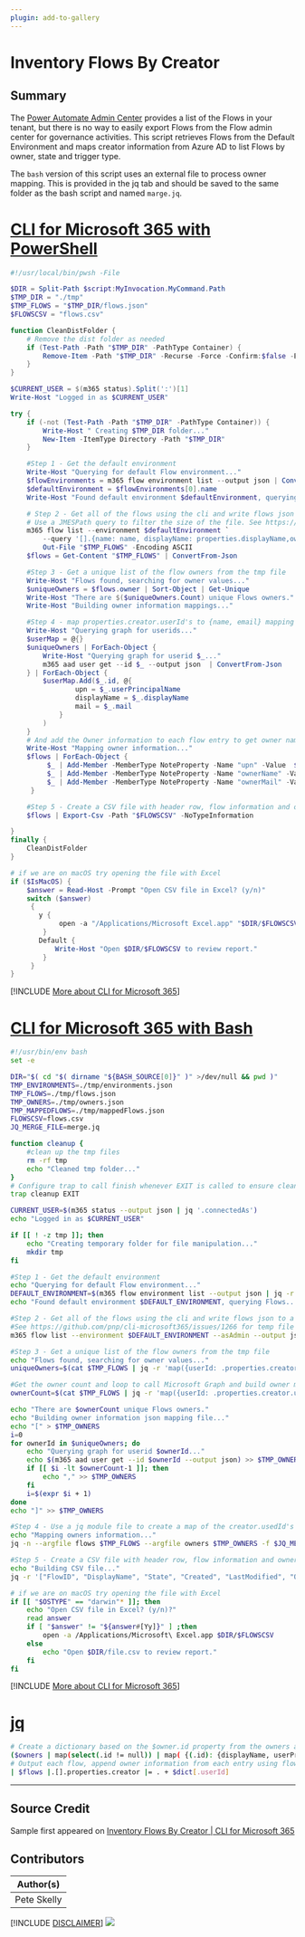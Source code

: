 ```yaml
---
plugin: add-to-gallery
---
```


# Inventory Flows By Creator

## Summary

The [Power Automate Admin Center](https://admin.flow.microsoft.com/) provides a list of the Flows in your tenant, but there is no way to easily export Flows from the Flow admin center for governance activities. This script retrieves Flows from the Default Environment and maps creator information from Azure AD to list Flows by owner, state and trigger type.

The ``` bash ``` version of this script uses an external file to process owner mapping. This is provided in the jq tab and should be saved to the same folder as the bash script and named 
``` marge.jq ```.
 
# [CLI for Microsoft 365 with PowerShell](#tab/cli-m365-ps)
```powershell
#!/usr/local/bin/pwsh -File

$DIR = Split-Path $script:MyInvocation.MyCommand.Path
$TMP_DIR = "./tmp"
$TMP_FLOWS = "$TMP_DIR/flows.json"
$FLOWSCSV = "flows.csv"

function CleanDistFolder {
    # Remove the dist folder as needed
    if (Test-Path -Path "$TMP_DIR" -PathType Container) {
        Remove-Item -Path "$TMP_DIR" -Recurse -Force -Confirm:$false -ErrorAction SilentlyContinue
    }
}

$CURRENT_USER = $(m365 status).Split(':')[1]
Write-Host "Logged in as $CURRENT_USER"

try {
    if (-not (Test-Path -Path "$TMP_DIR" -PathType Container)) {
        Write-Host " Creating $TMP_DIR folder..."
        New-Item -ItemType Directory -Path "$TMP_DIR"
    }

    #Step 1 - Get the default environment
    Write-Host "Querying for default Flow environment..."
    $flowEnvironments = m365 flow environment list --output json | ConvertFrom-Json
    $defaultEnvironment = $flowEnvironments[0].name
    Write-Host "Found default environment $defaultEnvironment, querying Flows..."

    # Step 2 - Get all of the flows using the cli and write flows json to a tmp file 
    # Use a JMESPath query to filter the size of the file. See https://github.com/pnp/cli-microsoft365/issues/1266
    m365 flow list --environment $defaultEnvironment `
        --query '[].{name: name, displayName: properties.displayName,owner: properties.creator.userId, state: properties.state, created: properties.createdTime, lastModified: properties.lastModifiedTime, trigger: properties.definitionSummary.triggers[0].swaggerOperationId,  triggerType: properties.definitionSummary.triggers[0].type }' --asAdmin --output json |
        Out-File "$TMP_FLOWS" -Encoding ASCII
    $flows = Get-Content "$TMP_FLOWS" | ConvertFrom-Json

    #Step 3 - Get a unique list of the flow owners from the tmp file
    Write-Host "Flows found, searching for owner values..."
    $uniqueOwners = $flows.owner | Sort-Object | Get-Unique
    Write-Host "There are $($uniqueOwners.Count) unique Flows owners."
    Write-Host "Building owner information mappings..."

    #Step 4 - map properties.creator.userId's to {name, email} mapping hashtable
    Write-Host "Querying graph for userids..."
    $userMap = @{}
    $uniqueOwners | ForEach-Object {
        Write-Host "Querying graph for userid $_..."
        m365 aad user get --id $_ --output json  | ConvertFrom-Json
    } | ForEach-Object {
        $userMap.Add($_.id, @{
                upn = $_.userPrincipalName
                displayName = $_.displayName
                mail = $_.mail
            }
        )
    }
    # And add the Owner information to each flow entry to get owner name and email  
    Write-Host "Mapping owner information..."
    $flows | ForEach-Object {
         $_ | Add-Member -MemberType NoteProperty -Name "upn" -Value  $userMap[$_.owner].upn
         $_ | Add-Member -MemberType NoteProperty -Name "ownerName" -Value  $userMap[$_.owner].displayName
         $_ | Add-Member -MemberType NoteProperty -Name "ownerMail" -Value  $userMap[$_.owner].mail
     }

    #Step 5 - Create a CSV file with header row, flow information and owner email
    $flows | Export-Csv -Path "$FLOWSCSV" -NoTypeInformation

}
finally {
    CleanDistFolder
}

# if we are on macOS try opening the file with Excel
if ($IsMacOS) {
    $answer = Read-Host -Prompt "Open CSV file in Excel? (y/n)"
    switch ($answer)
     {
       y {
            open -a "/Applications/Microsoft Excel.app" "$DIR/$FLOWSCSV"
        }
       Default {
           Write-Host "Open $DIR/$FLOWSCSV to review report."
        }
     }
}
```
[!INCLUDE [More about CLI for Microsoft 365](../../docfx/includes/MORE-CLIM365.md)]
 
# [CLI for Microsoft 365 with Bash](#tab/m365cli-bash)
```bash
#!/usr/bin/env bash
set -e

DIR="$( cd "$( dirname "${BASH_SOURCE[0]}" )" >/dev/null && pwd )"
TMP_ENVIRONMENTS=./tmp/environments.json
TMP_FLOWS=./tmp/flows.json
TMP_OWNERS=./tmp/owners.json
TMP_MAPPEDFLOWS=./tmp/mappedFlows.json
FLOWSCSV=flows.csv
JQ_MERGE_FILE=merge.jq

function cleanup {
    #clean up the tmp files
    rm -rf tmp
    echo "Cleaned tmp folder..."
}
# Configure trap to call finish whenever EXIT is called to ensure cleanup of tmp
trap cleanup EXIT

CURRENT_USER=$(m365 status --output json | jq '.connectedAs')
echo "Logged in as $CURRENT_USER"

if [[ ! -z tmp ]]; then
    echo "Creating temporary folder for file manipulation..."
    mkdir tmp
fi

#Step 1 - Get the default environment
echo "Querying for default Flow environment..."
DEFAULT_ENVIRONMENT=$(m365 flow environment list --output json | jq -r '.[] | select(.name | contains("'"Default"'")) | .name')
echo "Found default environment $DEFAULT_ENVIRONMENT, querying Flows..."

#Step 2 - Get all of the flows using the cli and write flows json to a tmp file
#See https://github.com/pnp/cli-microsoft365/issues/1266 for temp file usage reason
m365 flow list --environment $DEFAULT_ENVIRONMENT --asAdmin --output json > $TMP_FLOWS

#Step 3 - Get a unique list of the flow owners from the tmp file
echo "Flows found, searching for owner values..."
uniqueOwners=$(cat $TMP_FLOWS | jq -r 'map({userId: .properties.creator.userId}) | unique | .[] | .userId') 

#Get the owner count and loop to call Microsoft Graph and build owner mapping file  
ownerCount=$(cat $TMP_FLOWS | jq -r 'map({userId: .properties.creator.userId}) | unique | length') 

echo "There are $ownerCount unique Flows owners."
echo "Building owner information json mapping file..."
echo "[" > $TMP_OWNERS  
i=0
for ownerId in $uniqueOwners; do
    echo "Querying graph for userid $ownerId..."
    echo $(m365 aad user get --id $ownerId --output json) >> $TMP_OWNERS
    if [[ $i -lt $ownerCount-1 ]]; then
        echo "," >> $TMP_OWNERS
    fi
    i=$(expr $i + 1)  
done
echo "]" >> $TMP_OWNERS  

#Step 4 - Use a jq module file to create a map of the creator.usedId's to {name, email}
echo "Mapping owners information..."
jq -n --argfile flows $TMP_FLOWS --argfile owners $TMP_OWNERS -f $JQ_MERGE_FILE >> $TMP_MAPPEDFLOWS

#Step 5 - Create a CSV file with header row, flow information and owner email
echo "Building CSV file..."
jq -r '["FlowID", "DisplayName", "State", "Created", "LastModified", "Owner", "OwnerName", "OwnerMail", "Upn", "Trigger", "TriggerType"], (.[] | [.name, .properties.displayName, .properties.state, .properties.createdTime, .properties.lastModifiedTime, .properties.creator.userId, .properties.creator.displayName, .properties.creator.mail, .properties.creator.userPrincipalName, .properties.definitionSummary.triggers[0].swaggerOperationId, .properties.definitionSummary.triggers[0].type]) | @csv' $TMP_MAPPEDFLOWS > $FLOWSCSV

# if we are on macOS try opening the file with Excel
if [[ "$OSTYPE" == "darwin"* ]]; then
    echo "Open CSV file in Excel? (y/n)?"
    read answer
    if [ "$answer" != "${answer#[Yy]}" ] ;then
        open -a /Applications/Microsoft\ Excel.app $DIR/$FLOWSCSV
    else
        echo "Open $DIR/file.csv to review report."
    fi
fi
```
[!INCLUDE [More about CLI for Microsoft 365](../../docfx/includes/MORE-CLIM365.md)]
 
# [jq](#tab/m365cli-jq)
```bash
# Create a dictionary based on the $owner.id property from the owners array parameter
($owners | map(select(.id != null)) | map( {(.id): {displayName, userPrincipalName, mail}}) | add) as $dict
# Output each flow, append owner information from each entry using flow creator.userId property as the key
| $flows |.[].properties.creator |= . + $dict[.userId]
```
***


## Source Credit

Sample first appeared on [Inventory Flows By Creator | CLI for Microsoft 365](https://pnp.github.io/cli-microsoft365/sample-scripts/flow/inventory-flows-by-author/)

## Contributors

| Author(s) |
|-----------|
| Pete Skelly |

[!INCLUDE [DISCLAIMER](../../docfx/includes/DISCLAIMER.md)]
<img src="https://pnptelemetry.azurewebsites.net/script-samples/scripts/flow-inventory-flows-by-author" aria-hidden="true" />
